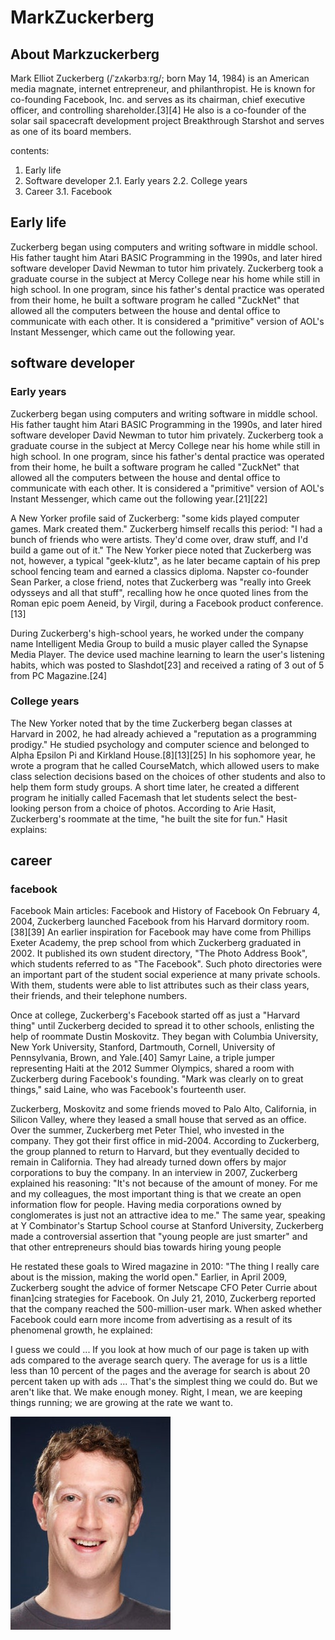 # MarkZuckerberg
## About Markzuckerberg
Mark Elliot Zuckerberg (/ˈzʌkərbɜːrɡ/; born May 14, 1984) is an American media magnate, internet entrepreneur, and philanthropist. He is known for co-founding Facebook, Inc. and serves as its chairman, chief executive officer, and controlling shareholder.[3][4] He also is a co-founder of the solar sail spacecraft development project Breakthrough Starshot and serves as one of its board members.

contents:

1. 	Early life
2.	Software developer
   2.1.	Early years
   2.2.	College years
3.	Career
   3.1.	Facebook
  
## Early life
Zuckerberg began using computers and writing software in middle school. His father taught him Atari BASIC Programming in the 1990s, and later hired software developer David Newman to tutor him privately. Zuckerberg took a graduate course in the subject at Mercy College near his home while still in high school. In one program, since his father's dental practice was operated from their home, he built a software program he called "ZuckNet" that allowed all the computers between the house and dental office to communicate with each other. It is considered a "primitive" version of AOL's Instant Messenger, which came out the following year.

## software developer
### Early years
Zuckerberg began using computers and writing software in middle school. His father taught him Atari BASIC Programming in the 1990s, and later hired software developer David Newman to tutor him privately. Zuckerberg took a graduate course in the subject at Mercy College near his home while still in high school. In one program, since his father's dental practice was operated from their home, he built a software program he called "ZuckNet" that allowed all the computers between the house and dental office to communicate with each other. It is considered a "primitive" version of AOL's Instant Messenger, which came out the following year.[21][22]

A New Yorker profile said of Zuckerberg: "some kids played computer games. Mark created them." Zuckerberg himself recalls this period: "I had a bunch of friends who were artists. They'd come over, draw stuff, and I'd build a game out of it." The New Yorker piece noted that Zuckerberg was not, however, a typical "geek-klutz", as he later became captain of his prep school fencing team and earned a classics diploma. Napster co-founder Sean Parker, a close friend, notes that Zuckerberg was "really into Greek odysseys and all that stuff", recalling how he once quoted lines from the Roman epic poem Aeneid, by Virgil, during a Facebook product conference.[13]

During Zuckerberg's high-school years, he worked under the company name Intelligent Media Group to build a music player called the Synapse Media Player. The device used machine learning to learn the user's listening habits, which was posted to Slashdot[23] and received a rating of 3 out of 5 from PC Magazine.[24]

### College years
The New Yorker noted that by the time Zuckerberg began classes at Harvard in 2002, he had already achieved a "reputation as a programming prodigy." He studied psychology and computer science and belonged to Alpha Epsilon Pi and Kirkland House.[8][13][25] In his sophomore year, he wrote a program that he called CourseMatch, which allowed users to make class selection decisions based on the choices of other students and also to help them form study groups. A short time later, he created a different program he initially called Facemash that let students select the best-looking person from a choice of photos. According to Arie Hasit, Zuckerberg's roommate at the time, "he built the site for fun." Hasit explains:

## career
### facebook
Facebook
Main articles: Facebook and History of Facebook
On February 4, 2004, Zuckerberg launched Facebook from his Harvard dormitory room.[38][39] An earlier inspiration for Facebook may have come from Phillips Exeter Academy, the prep school from which Zuckerberg graduated in 2002. It published its own student directory, "The Photo Address Book", which students referred to as "The Facebook". Such photo directories were an important part of the student social experience at many private schools. With them, students were able to list attributes such as their class years, their friends, and their telephone numbers.

Once at college, Zuckerberg's Facebook started off as just a "Harvard thing" until Zuckerberg decided to spread it to other schools, enlisting the help of roommate Dustin Moskovitz. They began with Columbia University, New York University, Stanford, Dartmouth, Cornell, University of Pennsylvania, Brown, and Yale.[40] Samyr Laine, a triple jumper representing Haiti at the 2012 Summer Olympics, shared a room with Zuckerberg during Facebook's founding. "Mark was clearly on to great things," said Laine, who was Facebook's fourteenth user.

Zuckerberg, Moskovitz and some friends moved to Palo Alto, California, in Silicon Valley, where they leased a small house that served as an office. Over the summer, Zuckerberg met Peter Thiel, who invested in the company. They got their first office in mid-2004. According to Zuckerberg, the group planned to return to Harvard, but they eventually decided to remain in California. They had already turned down offers by major corporations to buy the company. In an interview in 2007, Zuckerberg explained his reasoning: "It's not because of the amount of money. For me and my colleagues, the most important thing is that we create an open information flow for people. Having media corporations owned by conglomerates is just not an attractive idea to me." The same year, speaking at Y Combinator's Startup School course at Stanford University, Zuckerberg made a controversial assertion that "young people are just smarter" and that other entrepreneurs should bias towards hiring young people

He restated these goals to Wired magazine in 2010: "The thing I really care about is the mission, making the world open." Earlier, in April 2009, Zuckerberg sought the advice of former Netscape CFO Peter Currie about finan]cing strategies for Facebook. On July 21, 2010, Zuckerberg reported that the company reached the 500-million-user mark. When asked whether Facebook could earn more income from advertising as a result of its phenomenal growth, he explained:

I guess we could ... If you look at how much of our page is taken up with ads compared to the average search query. The average for us is a little less than 10 percent of the pages and the average for search is about 20 percent taken up with ads ... That's the simplest thing we could do. But we aren't like that. We make enough money. Right, I mean, we are keeping things running; we are growing at the rate we want to.

![image of markzuckerberg](https://github.com/Charmireddy/first-repository/blob/main/markzuckerberg.png)




